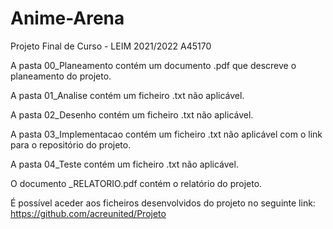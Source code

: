 # Anime-Arena

Projeto Final de Curso - LEIM 2021/2022 A45170

A pasta 00_Planeamento contém um documento .pdf que descreve o planeamento do projeto.

A pasta 01_Analise contém um ficheiro .txt não aplicável.

A pasta 02_Desenho contém um ficheiro .txt não aplicável.

A pasta 03_Implementacao contém um ficheiro .txt não aplicável com o link para o repositório do projeto.

A pasta 04_Teste contém um ficheiro .txt não aplicável.

O documento _RELATORIO.pdf contém o relatório do projeto.


É possível aceder aos ficheiros desenvolvidos do projeto no seguinte link:
https://github.com/acreunited/Projeto
